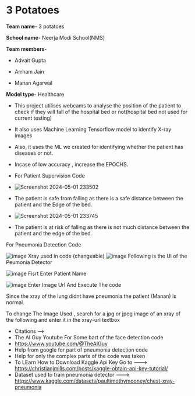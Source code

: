 # 3 Potatoes
**Team name**- 3 potatoes

**School name**- Neerja Modi School(NMS)

**Team members**-

- Advait Gupta

- Arrham Jain

- Manan Agarwal

**Model type**- Healthcare

- This project utilises webcams to analyse the position of the patient to check if they will fall of the hospital bed or not(hospital bed not used for current testing) 

- It also uses Machine Learning Tensorflow model to identify X-ray images

- Also, it uses the ML we created for identifying whether the patient has diseases or not.

- Incase of low accuracy , increase the EPOCHS.

- For Patient Supervision Code

- ![Screenshot 2024-05-01 233502](https://github.com/q2e4t6u8o0q2/3-potatoes-healthcare-NMS-/assets/141948049/02e30ce9-683d-48a7-b2fd-8f8cae34413d)
- The patient is safe from falling as there is a safe distance between the patient and the Edge of the bed.

- ![Screenshot 2024-05-01 233745](https://github.com/q2e4t6u8o0q2/3-potatoes-healthcare-NMS-/assets/141948049/24e90fd6-c691-4bae-a676-35f1bd6007b9)
- The patient is at risk of falling as there is not much distance between the patient and the edge of the bed.

For Pneumonia Detection Code

![image](https://github.com/q2e4t6u8o0q2/3-potatoes-healthcare-NMS-/assets/141948049/2c5c465f-b037-47a2-a501-fc686dcc18e4)
Xray used in code (changeable)
![image](https://github.com/q2e4t6u8o0q2/3-potatoes-healthcare-NMS-/assets/141948049/255f0ea5-ccf7-420c-8e62-13bf86011858)
Following is the Ui of the Peumonia Detector

![image](https://github.com/q2e4t6u8o0q2/3-potatoes-healthcare-NMS-/assets/141948049/e157cfaf-022f-4b87-9e65-ee9d24c65e21)
Fisrt Enter Patient Name

![image](https://github.com/q2e4t6u8o0q2/3-potatoes-healthcare-NMS-/assets/141948049/815a9583-3513-476b-855c-3f9d42cd20a7)
Enter Image Url And Execute The code

Since the xray of the lung didnt have pneumonia the patient (Manan) is normal.

To change The Image Used , search for a jpg or jpeg image of an xray of the following and enter it in the xray-url textbox





- Citations -->
- The AI Guy Youtube For Some bart of the face detection code
- https://www.youtube.com/@TheAIGuy
- Help from google for part of pneumonia detection code
- Help for only the complex parts of the code was taken
- To LEarn How to Download Kaggle Api Key Go to ---> https://christianjmills.com/posts/kaggle-obtain-api-key-tutorial/
- Dataset used to train pneumonia detector ---> https://www.kaggle.com/datasets/paultimothymooney/chest-xray-pneumonia

